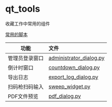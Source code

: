 # qt_tools
收藏工作中常用的组件

[常用的脚本](scrpits)

| 功能      | 文件                                                 |
|---------|:---------------------------------------------------|
| 管理员登录窗口 | [administrator_dialog.py](administrator_dialog.py) |
| 倒计时窗口   | [countdown_dialog.py](countdown_dialog.py)         |
| 导出日志    | [export_log_dialog.py](export_log_dialog.py)       |
| 扫码枪扫码输入 | [sweep_widget.py](sweep_widget.py)                 |
| PDF文件预览 | [pdf_dialog.py](pdf_dialog.py)                   |


